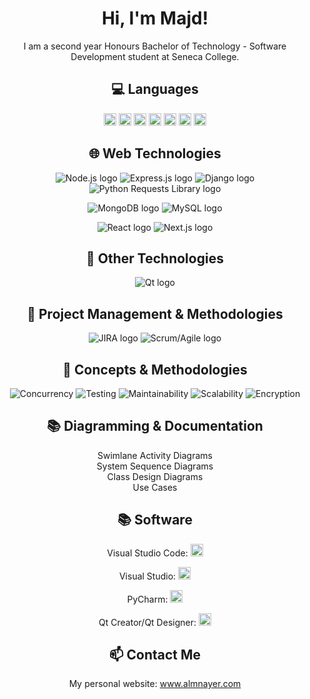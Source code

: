 

<h1 align="center">Hi, I'm Majd!</h1>

<p align="center">
  I am a second year Honours Bachelor of Technology - Software Development student at Seneca College.
</p>

<h2 align="center">💻 Languages</h2>

<p align="center">  <code><img height="20" src="https://cdn.jsdelivr.net/gh/devicons/devicon/icons/html5/html5-original-wordmark.svg"></code>  <code><img height="20" src="https://cdn.jsdelivr.net/gh/devicons/devicon/icons/javascript/javascript-original.svg"></code>  <code><img height="20" src="https://cdn.jsdelivr.net/gh/devicons/devicon/icons/css3/css3-original-wordmark.svg"></code>  <code><img height="20" src="https://cdn.jsdelivr.net/gh/devicons/devicon/icons/mysql/mysql-original-wordmark.svg"></code>  <code><img height="20" src="https://cdn.jsdelivr.net/gh/devicons/devicon/icons/c/c-original.svg"></code>  <code><img height="20" src="https://cdn.jsdelivr.net/gh/devicons/devicon/icons/cplusplus/cplusplus-original.svg"></code>  <code><img height="20" src="https://cdn.jsdelivr.net/gh/devicons/devicon/icons/python/python-original.svg"></code>  </p>

<h2 align="center">🌐 Web Technologies</h2>
<p align="center">
  <img src="https://img.shields.io/badge/-Node.js-339933?style=flat-square&logo=node.js&logoColor=white" alt="Node.js logo">
  <img src="https://img.shields.io/badge/-Express.js-000000?style=flat-square&logo=express&logoColor=white" alt="Express.js logo">
  <img src="https://img.shields.io/badge/-Django-092E20?style=flat-square&logo=django&logoColor=white" alt="Django logo">
  <img src="https://img.shields.io/badge/-Python%20Requests%20Library-3776AB?style=flat-square&logo=python&logoColor=white" alt="Python Requests Library logo">
</p>

<p align="center">
  <img src="https://img.shields.io/badge/-MongoDB-47A248?style=flat-square&logo=mongodb&logoColor=white" alt="MongoDB logo">
  <img src="https://img.shields.io/badge/-MySQL-4479A1?style=flat-square&logo=mysql&logoColor=white" alt="MySQL logo">
</p>

<p align="center">
  <img src="https://img.shields.io/badge/-React-61DAFB?style=flat-square&logo=react&logoColor=white" alt="React logo">
  <img src="https://img.shields.io/badge/-Next.js-000000?style=flat-square&logo=next.js&logoColor=white" alt="Next.js logo">
</p>

<h2 align="center">🎨 Other Technologies</h2>
<p align="center">
  <img src="https://img.shields.io/badge/-Qt-41CD52?style=flat-square&logo=qt&logoColor=white" alt="Qt logo">
</p>

<h2 align="center">🚀 Project Management & Methodologies</h2>

<p align="center">
  <img src="https://img.shields.io/badge/-JIRA-0052CC?style=flat-square&logo=jira&logoColor=white" alt="JIRA logo">
  <img src="https://img.shields.io/badge/-Scrum/Agile-2496ED?style=flat-square&logo=scrumalliance&logoColor=white" alt="Scrum/Agile logo">
</p>

<h2 align="center">🧠 Concepts & Methodologies</h2>

<p align="center">
  <img alt="Concurrency" src="https://img.shields.io/badge/-Concurrency-ff69b4?style=flat-square">
  <img alt="Testing" src="https://img.shields.io/badge/-Testing-9cf?style=flat-square">
  <img alt="Maintainability" src="https://img.shields.io/badge/-Maintainability-yellow?style=flat-square">
  <img alt="Scalability" src="https://img.shields.io/badge/-Scalability-green?style=flat-square">
  <img alt="Encryption" src="https://img.shields.io/badge/-Encryption-blue?style=flat-square">
</p>

<h2 align="center">📚 Diagramming & Documentation</h2>

<p align="center">
  Swimlane Activity Diagrams <br>
  System Sequence Diagrams <br>
  Class Design Diagrams <br>
  Use Cases
</p>

<h2 align="center">📚 Software</h2>
<p align="center">
Visual Studio Code: <code><img height="20" src="https://cdn.worldvectorlogo.com/logos/visual-studio-code-1.svg"></code>
</p>
<p align="center">
Visual Studio: <code><img height="20" src="https://cdn.jsdelivr.net/gh/devicons/devicon/icons/visualstudio/visualstudio-plain.svg"></code>
</p>
<p align="center">
PyCharm: <code><img height="20" src="https://cdn.jsdelivr.net/gh/devicons/devicon/icons/pycharm/pycharm-original.svg"></code>
</p>
<p align="center">
Qt Creator/Qt Designer: <code><img height="20" src="https://cdn.jsdelivr.net/gh/devicons/devicon/icons/qt/qt-original.svg"></code>
</p>

<h2 align="center">📫 Contact Me</h2>

<p align="center">
  My personal website: <a href="https://www.almnayer.com">www.almnayer.com</a>
</p>
